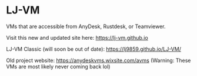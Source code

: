 # LJ-VM
VMs that are accessible from AnyDesk, Rustdesk, or Teamviewer.

Visit this new and updated site here: https://lj-vm.github.io

LJ-VM Classic (will soon be out of date): https://lj9859.github.io/LJ-VM/

Old project website: https://anydeskvms.wixsite.com/avms (Warning: These VMs are most likely never coming back lol)
